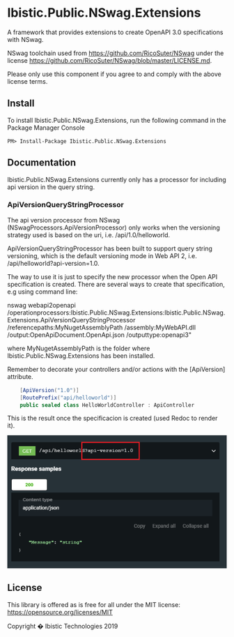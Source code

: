 # Ibistic.Public.NSwag.Extensions
A framework that provides extensions to create OpenAPI 3.0 specifications with NSwag.

NSwag toolchain used from https://github.com/RicoSuter/NSwag under the license https://github.com/RicoSuter/NSwag/blob/master/LICENSE.md.

Please only use this component if you agree to and comply with the above license terms.

## Install

To install Ibistic.Public.NSwag.Extensions, run the following command in the Package Manager Console

    PM> Install-Package Ibistic.Public.NSwag.Extensions

## Documentation

Ibistic.Public.NSwag.Extensions currently only has a processor for including api version in the query string.

### ApiVersionQueryStringProcessor

The api version processor from NSwag (NSwagProcessors.ApiVersionProcessor) only works when the versioning strategy used is based on the uri, i.e. /api/1.0/helloworld.

ApiVersionQueryStringProcessor has been built to support query string versioning, which is the default versioning mode in Web API 2, i.e. /api/helloworld?api-version=1.0.

The way to use it is just to specify the new processor when the Open API specification is created. There are several ways to create that specification, e.g using command line:

nswag webapi2openapi 
/operationprocessors:Ibistic.Public.NSwag.Extensions:Ibistic.Public.NSwag.Extensions.ApiVersionQueryStringProcessor
/referencepaths:MyNugetAssemblyPath
/assembly:MyWebAPI.dll
/output:OpenApiDocument.OpenApi.json
/outputtype:openapi3"

where MyNugetAssemblyPath is the folder where Ibistic.Public.NSwag.Extensions has been installed.

Remember to decorate your controllers and/or actions with the [ApiVersion] attribute.

``` csharp
    [ApiVersion("1.0")]
    [RoutePrefix("api/helloworld")]
    public sealed class HelloWorldController : ApiController
```

This is the result once the specificacion is created (used Redoc to render it).

![Redoc image](docs/images/redoc.png)

## License

This library is offered as is free for all under the MIT license: https://opensource.org/licenses/MIT

Copyright � Ibistic Technologies 2019